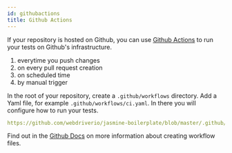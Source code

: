 ```yaml
---
id: githubactions
title: Github Actions
---
```


If your repository is hosted on Github, you can use [Github Actions](https://docs.github.com/en/actions/getting-started-with-github-actions/about-github-actions#about-github-actions) to run your tests on Github's infrastructure.

1. everytime you push changes
2. on every pull request creation
3. on scheduled time
4. by manual trigger

In the root of your repository, create a `.github/workflows` directory. Add a Yaml file, for example `.github/workflows/ci.yaml`. In there you will configure how to run your tests.

```yaml reference
https://github.com/webdriverio/jasmine-boilerplate/blob/master/.github/workflows/ci.yaml
```

Find out in the [Github Docs](https://docs.github.com/en/actions/configuring-and-managing-workflows/configuring-a-workflow#creating-a-workflow-file) on more information about creating workflow files.
